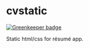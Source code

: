 cvstatic
========

[![Greenkeeper badge](https://badges.greenkeeper.io/chasm/cvstatic.svg)](https://greenkeeper.io/)

Static html/css for résumé app.
